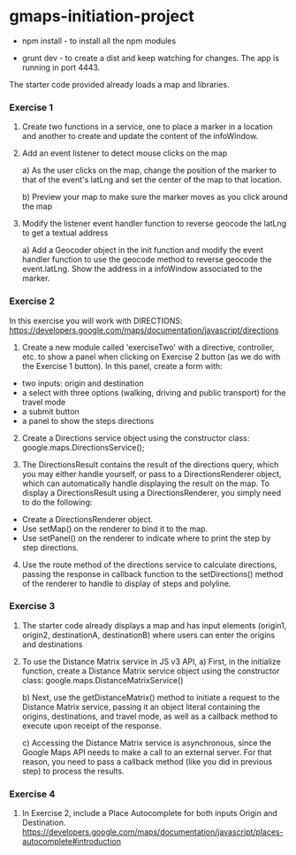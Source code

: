 # gmaps-initiation-project

* npm install - to install all the npm modules

* grunt dev - to create a dist and keep watching for changes. The app is running in port 4443.


The starter code provided already loads a map and libraries.

### Exercise 1

1.  Create two functions in a service, one to place a marker in a location and another to create and update the content of the infoWindow. 

2. Add an event listener to detect mouse clicks on the map

	a) As the user clicks on the map, change the position of the marker to that of the event's latLng and set the center of the map to that location.

	b) Preview your map to make sure the marker moves as you click around the map

3. Modify the listener event handler function to reverse geocode the latLng to get a textual address

 	a) Add a Geocoder object in the init function and modify the event handler function to use the geocode method to reverse geocode the event.latLng. Show the address in a infoWindow associated to the marker. 

### Exercise 2

In this exercise you will work with DIRECTIONS: https://developers.google.com/maps/documentation/javascript/directions

1) Create a new module called 'exerciseTwo' with a directive, controller, etc. to show a panel when clicking on Exercise 2 button (as we do with the Exercise 1 button). In this panel, create a form with:

* two inputs: origin and destination
* a select with three options (walking, driving and public transport) for the travel mode
* a submit button
* a panel to show the steps directions

2) Create a Directions service object using the constructor class: google.maps.DirectionsService();

3) The DirectionsResult contains the result of the directions query, which you may either handle yourself, or pass to a DirectionsRenderer object, which can automatically handle displaying the result on the map. To display a DirectionsResult using a DirectionsRenderer, you simply need to do the following:

* Create a DirectionsRenderer object.
* Use setMap() on the renderer to bind it to the map.
* Use setPanel() on the renderer to indicate where to print the step by step directions.
	
4) Use the route method of the directions service to calculate directions, passing the response in callback function to the setDirections() method of the renderer to handle to display of steps and polyline.


### Exercise 3

1. The starter code already displays a map and has input elements (origin1, origin2, destinationA, destinationB) where users can enter the origins and destinations

2. To use the Distance Matrix service in JS v3 API,
	a) First, in the initialize function, create a Distance Matrix service object using the constructor class: google.maps.DistanceMatrixService()

	b) Next, use the getDistanceMatrix() method to initiate a request to the Distance Matrix service, passing it an object literal containing the origins, destinations, and travel mode, as well as a callback method to execute upon receipt of the response.

	c) Accessing the Distance Matrix service is asynchronous, since the Google Maps API needs to make a call to an external server. For that reason, you need to pass a callback method (like you did in previous step) to process the results.
	
### Exercise 4

1. In Exercise 2, include a Place Autocomplete for both inputs Origin and Destination. https://developers.google.com/maps/documentation/javascript/places-autocomplete#introduction
